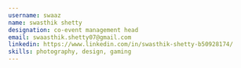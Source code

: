 ```yaml
---
username: swaaz
name: swasthik shetty
designation: co-event management head
email: swaasthik.shetty07@gmail.com
linkedin: https://www.linkedin.com/in/swasthik-shetty-b50928174/
skills: photography, design, gaming
---
```

